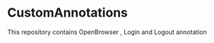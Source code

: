 CustomAnnotations
=================

This repository contains OpenBrowser , Login and Logout annotation
